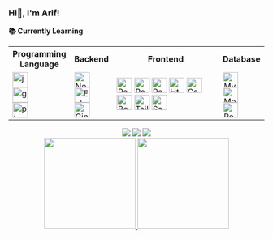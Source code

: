 ### Hi👋, I'm Arif!

<strong>:books: Currently Learning</strong>

<div align ="center">

  <table>
  <tr>
    <th>
      Programming <br/> Language
    </th>
    <th>
      Backend
    </th>
    <th>
      Frontend
    </th>
    <th>
      Database
    </th>

  </tr>
  <tr>
    <!-- PROGRAMMING LANGUAGE -->
    <td>
      <img src="https://img.shields.io/badge/JavaScript-F7DF1E?style=for-the-badge&logo=javascript&logoColor=black" alt="javascript" width="auto" height="30"/><br/>
      <img src="https://img.shields.io/badge/Go-00ADD8?style=for-the-badge&logo=go&logoColor=white" alt="go" width="auto" height="30"/><br/>
      <img src="https://img.shields.io/badge/PHP-777BB4?style=for-the-badge&logo=php&logoColor=white" alt="php" width="auto" height="30"/><br/>
    </td>
    <!-- BACKEND -->
    <td>
      <img src="https://img.shields.io/badge/node.js-6DA55F?style=for-the-badge&logo=node.js&logoColor=white" alt="Nodejs" width="auto" height="30"/><br/>
      <img src="" alt="Echo" width="auto" height="30"/><br/>
      <img src="" alt="Gin" width="auto" height="30"/><br/>
    </td>
    <!-- FRONTEND -->
    <td>
      <img src="https://img.shields.io/badge/react-%2320232a.svg?style=for-the-badge&logo=react&logoColor=%2361DAFB" alt="React.js" width="auto" height="30"/>
      <img src="https://img.shields.io/badge/react_native-%2320232a.svg?style=for-the-badge&logo=react&logoColor=%2361DAFB" alt="React Native" width="auto" height="30"/>
      <img src="https://img.shields.io/badge/redux-%23593d88.svg?style=for-the-badge&logo=redux&logoColor=white" alt="Redux" width="auto" height="30"/>
      <img src="https://img.shields.io/badge/html5-%23E34F26.svg?style=for-the-badge&logo=html5&logoColor=white" alt="Html" width="auto" height="30"/>
      <img src="https://img.shields.io/badge/css3-%231572B6.svg?style=for-the-badge&logo=css3&logoColor=white" alt="Css3" width="auto" height="30"/>
      <img src="https://img.shields.io/badge/bootstrap-%23563D7C.svg?style=for-the-badge&logo=bootstrap&logoColor=white" alt="Bootstrap" width="auto" height="30"/>
      <img src="https://img.shields.io/badge/tailwindcss-%2338B2AC.svg?style=for-the-badge&logo=tailwind-css&logoColor=white" alt="Tailwind" width="auto" height="30"/>
      <img src="https://img.shields.io/badge/Sass-CC6699?style=for-the-badge&logo=sass&logoColor=white" alt="Sass" width="auto" height="30"/>
    </td>
    <!-- DATABASE -->
    <td>
      <img src="https://img.shields.io/badge/mysql-%2300f.svg?style=for-the-badge&logo=mysql&logoColor=white" alt="Mysql" width="auto" height="30"/><br/>
      <img src="https://img.shields.io/badge/MongoDB-%234ea94b.svg?style=for-the-badge&logo=mongodb&logoColor=white" alt="Mongodb" width="auto" height="30"/><br/>
      <img src="https://img.shields.io/badge/postgres-%23316192.svg?style=for-the-badge&logo=postgresql&logoColor=white" alt="PostgreSQL" width="auto" height="30"/><br/>
    </td>
  </tr>
</table>

</div>

<div align ="center"> 
<a href="https://www.linkedin.com/in/arif-budiman-a1s3/" target="_blank"><img src="https://img.shields.io/badge/-LinkedIn-%23333?style=for-the-badge&logo=linkedin&logoColor=white" target="_blank"></a>
<a href = "mailto:arifbdmn69@gmail.com"><img src="https://img.shields.io/badge/-Gmail-%23333?style=for-the-badge&logo=gmail&logoColor=white" target="_blank"></a>
<a href="https://www.instagram.com/mashbens" target="_blank"><img src="https://img.shields.io/badge/-Instagram-%23333?style=for-the-badge&logo=instagram&logoColor=white" target="_blank"></a>
</div>
<div align="center">
  <a href="https://github.com/mashbens">
  <img height="180em" src="https://github-readme-stats.vercel.app/api?username=mashbens&show_icons=true&theme=dark&include_all_commits=true&count_private=true "/>
  <img height="180em" src="https://github-readme-stats.vercel.app/api/top-langs/?username=mashbens&layout=compact&langs_count=7&theme=dark"/>
</div>

<!-- Talk to me about
- Front-end development using **HTML, Javascript,CSS,Bootstrap**
- Backend development using **Flask,Django**
- Making for **Relational Database Management Systems**
- Robust full-stack system design implementation
- Desktop application development using **Flutter**(Still learning)
- Mobile application development using **Flutter and Kotlin**
- Creating scalable cloud architecture using **AWS Cloud**
- Solving Data structure and algorithm questions in **Java and Python** -->
